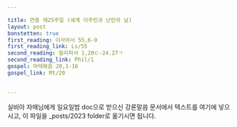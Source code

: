 ```yaml
---

title: 연중 제25주일 (세계 이주민과 난민의 날)
layout: post 
bonstetten: true
first_reading: 이사야서 55,6-9
first_reading_link: Ls/55
second_reading: 필리피서 1,20ㄷ-24.27ㄱ
second_reading_link: Phil/1
gospel: 마태복음 20,1-16
gospel_link: Mt/20
 

---
```



실비아 자매님에게 일요일밤 doc으로 받으신
강론말씀 문서에서
텍스트를 여기에 넣으시고,
이 파일을 _posts/2023 folder로 옮기시면 됩니다.
